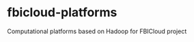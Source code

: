 fbicloud-platforms
==================

Computational platforms based on Hadoop for FBICloud project
